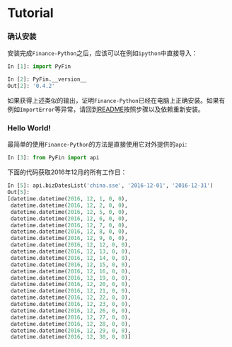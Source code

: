 # Tutorial

### 确认安装

安装完成``Finance-Python``之后，应该可以在例如``ipython``中直接导入：

```python
In [1]: import PyFin

In [2]: PyFin.__version__
Out[2]: '0.4.2'
```

如果获得上述类似的输出，证明``Finance-Python``已经在电脑上正确安装。如果有例如``ImportError``等异常，请回到[README](../../README.md)按照步骤以及依赖重新安装。


### Hello World!

最简单的使用``Finance-Python``的方法是直接使用它对外提供的``api``:

```python
In [3]: from PyFin import api
```

下面的代码获取2016年12月的所有工作日：

```python
In [5]: api.bizDatesList('china.sse', '2016-12-01', '2016-12-31')
Out[5]:
[datetime.datetime(2016, 12, 1, 0, 0),
 datetime.datetime(2016, 12, 2, 0, 0),
 datetime.datetime(2016, 12, 5, 0, 0),
 datetime.datetime(2016, 12, 6, 0, 0),
 datetime.datetime(2016, 12, 7, 0, 0),
 datetime.datetime(2016, 12, 8, 0, 0),
 datetime.datetime(2016, 12, 9, 0, 0),
 datetime.datetime(2016, 12, 12, 0, 0),
 datetime.datetime(2016, 12, 13, 0, 0),
 datetime.datetime(2016, 12, 14, 0, 0),
 datetime.datetime(2016, 12, 15, 0, 0),
 datetime.datetime(2016, 12, 16, 0, 0),
 datetime.datetime(2016, 12, 19, 0, 0),
 datetime.datetime(2016, 12, 20, 0, 0),
 datetime.datetime(2016, 12, 21, 0, 0),
 datetime.datetime(2016, 12, 22, 0, 0),
 datetime.datetime(2016, 12, 23, 0, 0),
 datetime.datetime(2016, 12, 26, 0, 0),
 datetime.datetime(2016, 12, 27, 0, 0),
 datetime.datetime(2016, 12, 28, 0, 0),
 datetime.datetime(2016, 12, 29, 0, 0),
 datetime.datetime(2016, 12, 30, 0, 0)]
```
